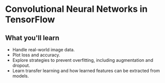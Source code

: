 # Convolutional Neural Networks in TensorFlow

## What you'll learn

- Handle real-world image data.
- Plot loss and accuracy.
- Explore strategies to prevent overfitting, including augmentation and dropout.
- Learn transfer learning and how learned features can be extracted from models.